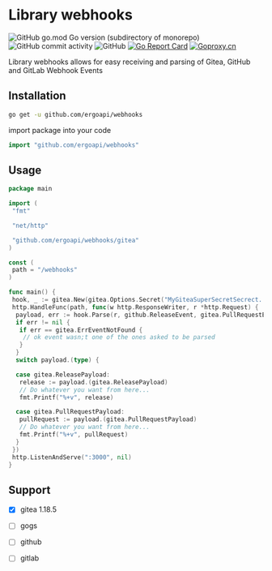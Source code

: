 # Library webhooks

![GitHub go.mod Go version (subdirectory of monorepo)](https://img.shields.io/github/go-mod/go-version/ergoapi/webhooks?filename=go.mod&style=flat-square)
![GitHub commit activity](https://img.shields.io/github/commit-activity/w/ergoapi/webhooks?style=flat-square)
![GitHub](https://img.shields.io/github/license/ergoapi/webhooks?style=flat-square)
[![Go Report Card](https://goreportcard.com/badge/ergoapi/webhooks)](https://goreportcard.com/report/ergoapi/webhooks)
[![Goproxy.cn](https://goproxy.cn/stats/github.com/ergoapi/webhooks/badges/download-count.svg)](https://goproxy.cn)

Library webhooks allows for easy receiving and parsing of Gitea, GitHub and GitLab Webhook Events

## Installation

```bash
go get -u github.com/ergoapi/webhooks
```

import package into your code

```go
import "github.com/ergoapi/webhooks"
```

## Usage

```go
package main

import (
 "fmt"

 "net/http"

 "github.com/ergoapi/webhooks/gitea"
)

const (
 path = "/webhooks"
)

func main() {
 hook, _ := gitea.New(gitea.Options.Secret("MyGiteaSuperSecretSecrect...?"))
 http.HandleFunc(path, func(w http.ResponseWriter, r *http.Request) {
  payload, err := hook.Parse(r, github.ReleaseEvent, gitea.PullRequestEvent)
  if err != nil {
   if err == gitea.ErrEventNotFound {
    // ok event wasn;t one of the ones asked to be parsed
   }
  }
  switch payload.(type) {

  case gitea.ReleasePayload:
   release := payload.(gitea.ReleasePayload)
   // Do whatever you want from here...
   fmt.Printf("%+v", release)

  case gitea.PullRequestPayload:
   pullRequest := payload.(gitea.PullRequestPayload)
   // Do whatever you want from here...
   fmt.Printf("%+v", pullRequest)
  }
 })
 http.ListenAndServe(":3000", nil)
}
```

## Support

- [x] gitea 1.18.5
- [ ] gogs
- [ ] github
- [ ] gitlab

